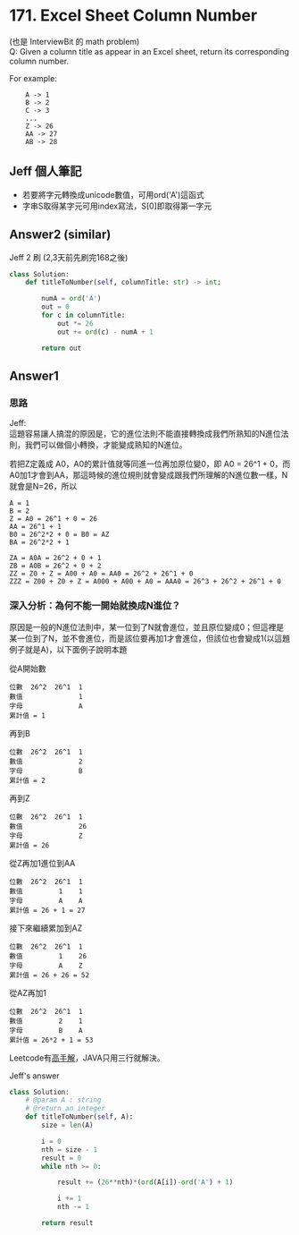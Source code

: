 # 171. Excel Sheet Column Number
(也是 InterviewBit 的 math problem)\
Q: Given a column title as appear in an Excel sheet, return its corresponding column number.

For example:
```
    A -> 1
    B -> 2
    C -> 3
    ...
    Z -> 26
    AA -> 27
    AB -> 28 
```


## Jeff 個人筆記
- 若要將字元轉換成unicode數值，可用ord('A')這函式
- 字串S取得某字元可用index寫法，S[0]即取得第一字元
## Answer2 (similar)

Jeff 2 刷 (2,3天前先刷完168之後)
```python
class Solution:
    def titleToNumber(self, columnTitle: str) -> int:

        numA = ord('A')
        out = 0
        for c in columnTitle:
            out *= 26
            out += ord(c) - numA + 1

        return out
```

## Answer1
### 思路
Jeff:\
 這題容易讓人搞混的原因是，它的進位法則不能直接轉換成我們所熟知的N進位法則，我們可以做個小轉換，才能變成熟知的N進位。

若把Z定義成 A0，A0的累計值就等同進一位再加原位變0，即 A0 = 26^1 + 0，而A0加1才會到AA，那這時候的進位規則就會變成跟我們所理解的N進位數一樣，N就會是N=26，所以
```
A = 1
B = 2
Z = A0 = 26^1 + 0 = 26
AA = 26^1 + 1
B0 = 26^2*2 + 0 = B0 = AZ
BA = 26^2*2 + 1

ZA = A0A = 26^2 + 0 + 1
ZB = A0B = 26^2 + 0 + 2
ZZ = Z0 + Z = A00 + A0 = AA0 = 26^2 + 26^1 + 0
ZZZ = Z00 + Z0 + Z = A000 + A00 + A0 = AAA0 = 26^3 + 26^2 + 26^1 + 0
```
### 深入分析：為何不能一開始就換成N進位？

原因是一般的N進位法則中，某一位到了N就會進位，並且原位變成0；但這裡是某一位到了N，並不會進位，而是該位要再加1才會進位，但該位也會變成1(以這題例子就是A)，以下面例子說明本題

從A開始數
```
位數  26^2  26^1  1
數值              1
字母              A
累計值 = 1
```
再到B
```
位數  26^2  26^1  1
數值              2
字母              B
累計值 = 2
```
再到Z
```
位數  26^2  26^1  1
數值              26
字母              Z
累計值 = 26
```
從Z再加1進位到AA
```
位數  26^2  26^1  1
數值         1    1
字母         A    A
累計值 = 26 + 1 = 27
```
接下來繼續累加到AZ
```
位數  26^2  26^1  1
數值         1    26
字母         A    Z
累計值 = 26 + 26 = 52
```
從AZ再加1
```
位數  26^2  26^1  1
數值         2    1
字母         B    A
累計值 = 26*2 + 1 = 53
```

Leetcode有[高手解](https://leetcode.com/problems/excel-sheet-column-number/discuss/)，JAVA只用三行就解決。

Jeff's answer
```python
class Solution:
    # @param A : string
    # @return an integer
    def titleToNumber(self, A):
        size = len(A)

        i = 0
        nth = size - 1
        result = 0
        while nth >= 0:

            result += (26**nth)*(ord(A[i])-ord('A') + 1)

            i += 1
            nth -= 1

        return result
```